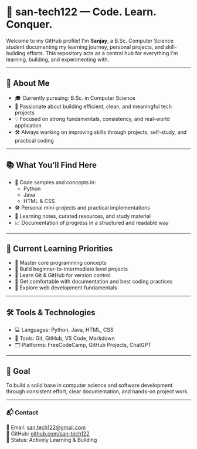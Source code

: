 # 🧠 san-tech122 — Code. Learn. Conquer.

Welcome to my GitHub profile! I'm **Sanjay**, a B.Sc. Computer Science student documenting my learning journey, personal projects, and skill-building efforts. This repository acts as a central hub for everything I'm learning, building, and experimenting with.

---

## 🚀 About Me

- 🎓 Currently pursuing: B.Sc. in Computer Science  
- 🧩 Passionate about building efficient, clean, and meaningful tech projects  
- 💡 Focused on strong fundamentals, consistency, and real-world application  
- 🛠️ Always working on improving skills through projects, self-study, and practical coding

---

## 📚 What You’ll Find Here

- 🧠 Code samples and concepts in:
  - Python
  - Java
  - HTML & CSS
- 🛠️ Personal mini-projects and practical implementations
- 📖 Learning notes, curated resources, and study material
- 📈 Documentation of progress in a structured and readable way

---

## 🎯 Current Learning Priorities

- 🔹 Master core programming concepts  
- 🔹 Build beginner-to-intermediate level projects  
- 🔹 Learn Git & GitHub for version control  
- 🔹 Get comfortable with documentation and best coding practices  
- 🔹 Explore web development fundamentals

---

## 🛠️ Tools & Technologies

- 💻 Languages: Python, Java, HTML, CSS  
- 🧰 Tools: Git, GitHub, VS Code, Markdown  
- 🗂️ Platforms: FreeCodeCamp, GitHub Projects, ChatGPT

---

## 🧭 Goal

To build a solid base in computer science and software development through consistent effort, clear documentation, and hands-on project work.

---

### 📬 Contact

📩 Email: san.tech122@gmail.com  
🔗 GitHub: [github.com/san-tech122](https://github.com/san-tech122)  
🌱 Status: Actively Learning & Building
